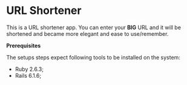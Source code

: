 # URL Shortener

This is a URL shortener app. You can enter your **BIG** URL and it will be shortened and became more elegant and ease 
to use/remember.

**Prerequisites**

The setups steps expect following tools to be installed on the system:

* Ruby 2.6.3;
* Rails 6.1.6;
